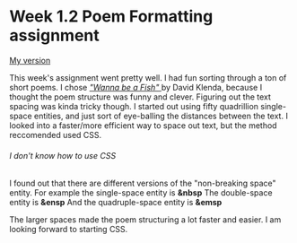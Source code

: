 # Week 1.2 Poem Formatting assignment

[ My version ](https://danandcook.github.io/class-1-2)

This week's assignment went pretty well. I had fun sorting through a ton of short poems. I chose 
[ _"Wanna be a Fish"_ ](http://img.bhs4.com/9A/B/9AB0AF17804A5F589E78B76449F7BC47D192CFEE_lis.jpg)
by David Klenda, because I thought the poem structure was funny and clever. Figuring out the text spacing was kinda tricky though. I started out using fifty quadrillion single-space entities, and just sort of eye-balling the distances between the text. I looked into a faster/more efficient way to space out text, but the method reccomended used CSS. 
###### _I don't know how to use CSS_ 

I found out that there are different versions of the "non-breaking space" entity. 
For example the single-space entity is **&nbsp**
The double-space entity is **&ensp**
And the quadruple-space entity is **&emsp**

The larger spaces made the poem structuring a lot faster and easier.
I am looking forward to starting CSS.

